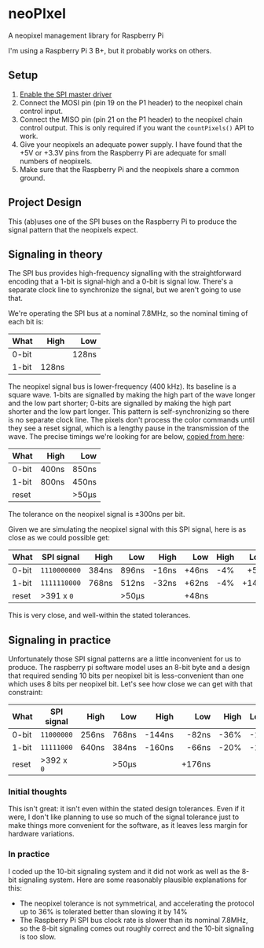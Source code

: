 # neoPIxel
A neopixel management library for Raspberry Pi

I'm using a Raspberry Pi 3 B+, but it probably works on others.

## Setup

1. [Enable the SPI master driver](https://www.raspberrypi.org/documentation/hardware/raspberrypi/spi/README.md)
2. Connect the MOSI pin (pin 19 on the P1 header) to the neopixel chain control input.
3. Connect the MISO pin (pin 21 on the P1 header) to the neopixel chain control output. This is only required if you want the `countPixels()` API to work.
4. Give your neopixels an adequate power supply. I have found that the +5V or +3.3V pins from the Raspberry Pi are adequate for small numbers of neopixels.
5. Make sure that the Raspberry Pi and the neopixels share a common ground.

## Project Design

This (ab)uses one of the SPI buses on the Raspberry Pi to produce the signal
pattern that the neopixels expect.

## Signaling in theory

The SPI bus provides high-frequency signalling with the straightforward encoding
that a 1-bit is signal-high and a 0-bit is signal low. There's a separate clock
line to synchronize the signal, but we aren't going to use that.

We're operating the SPI bus at a nominal 7.8MHz, so the nominal timing of each
bit is:

| What  | High  | Low   |
| :---  |  ---: |  ---: |
| 0-bit |       | 128ns |
| 1-bit | 128ns |       |

The neopixel signal bus is lower-frequency (400 kHz). Its baseline is a square
wave. 1-bits are signalled by making the high part of the wave longer and the
low part shorter; 0-bits are signalled by making the high part shorter and the
low part longer. This pattern is self-synchronizing so there is no separate
clock line. The pixels don't process the color commands until they see a reset
signal, which is a lengthy pause in the transmission of the wave. The precise
timings we're looking for are below, [copied from here](https://cdn-learn.adafruit.com/downloads/pdf/adafruit-neopixel-uberguide.pdf):

| What  | High  | Low   |
| :---  |  ---: |  ---: |
| 0-bit | 400ns | 850ns |
| 1-bit | 800ns | 450ns |
| reset |       | >50µs |

The tolerance on the neopixel signal is ±300ns per bit.

Given we are simulating the neopixel signal with this SPI signal, here is as
close as we could possible get:

| What  | SPI signal   | High  | Low   | High   | Low   | High | Low  |
| :---  | ---          | ---:  |  ---: | ---:   | ---:  | ---: | ---: |
| 0-bit | `1110000000` | 384ns | 896ns | -16ns  | +46ns | -4%  | +5%  |
| 1-bit | `1111110000` | 768ns | 512ns | -32ns  | +62ns | -4%  | +14% |
| reset | >391 x `0`   |       | >50µs |        | +48ns |      |      |

This is very close, and well-within the stated tolerances.

## Signaling in practice

Unfortunately those SPI signal patterns are a little inconvenient for us to
produce. The raspberry pi software model uses an 8-bit byte and a design that
required sending 10 bits per neopixel bit is less-convenient than one which uses
8 bits per neopixel bit. Let's see how close we can get with that constraint:

| What  | SPI signal | High  | Low   | High   | Low    | High | Low v|
| :---  | ---        | ---:  |  ---: | ---:   | ---:   | ---: | ---: |
| 0-bit | `11000000` | 256ns | 768ns | -144ns | -82ns  | -36% | -10% |
| 1-bit | `11111000` | 640ns | 384ns | -160ns | -66ns  | -20% | -15% |
| reset | >392 x `0` |       | >50µs |        | +176ns |      |      |

### Initial thoughts

This isn't great: it isn't even within the stated design tolerances. Even if it
were, I don't like planning to use so much of the signal tolerance just to make
things more convenient for the software, as it leaves less margin for hardware
variations.

### In practice

I coded up the 10-bit signaling system and it did not work as well as the 8-bit
signaling system. Here are some reasonably plausible explanations for this:

* The neopixel tolerance is not symmetrical, and accelerating the protocol up to
  36% is tolerated better than slowing it by 14%
* The Raspberry Pi SPI bus clock rate is slower than its nominal 7.8MHz, so the
  8-bit signaling comes out roughly correct and the 10-bit signaling is too
  slow.
